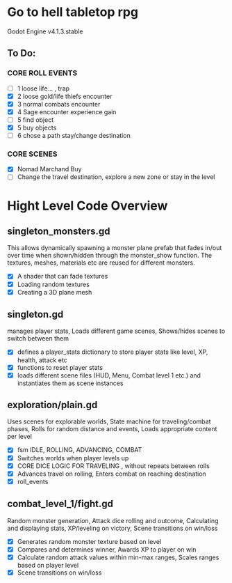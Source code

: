 # Go to hell tabletop rpg

Godot Engine v4.1.3.stable

## To Do:

### CORE ROLL EVENTS

- [ ] 1 loose life... , trap
- [x] 2 loose gold/life thiefs encounter
- [x] 3 normal combats encounter
- [x] 4 Sage encounter experience gain
- [ ] 5 find object
- [x] 5 buy objects
- [ ] 6 chose a path stay/change destination

### CORE SCENES

- [x] Nomad Marchand Buy
- [ ] Change the travel destination, explore a new zone or stay in the level

# Hight Level Code Overview

## singleton_monsters.gd
This allows dynamically spawning a monster plane prefab that fades in/out over time when shown/hidden through the monster_show function. The textures, meshes, materials etc are reused for different monsters.

- [x] A shader that can fade textures
- [x] Loading random textures
- [x] Creating a 3D plane mesh

## singleton.gd
manages player stats, Loads different game scenes, Shows/hides scenes to switch between them

- [x] defines a player_stats dictionary to store player stats like level, XP, health, attack etc
- [x] functions to reset player stats
- [x] loads different scene files (HUD, Menu, Combat level 1 etc.) and instantiates them as scene instances

## exploration/plain.gd
Uses scenes for explorable worlds, State machine for traveling/combat phases, Rolls for random distance and events, Loads appropriate content per level

- [x] fsm IDLE, ROLLING, ADVANCING, COMBAT
- [x] Switches worlds when player levels up
- [x] CORE DICE LOGIC FOR TRAVELING , without repeats between rolls
- [x] Advances travel on rolling, Enters combat on reaching destination
- [x] roll_events

## combat_level_1/fight.gd
Random monster generation, Attack dice rolling and outcome, Calculating and displaying stats, XP/leveling on victory, Scene transitions on win/loss

- [x] Generates random monster texture based on level
- [x] Compares and determines winner, Awards XP to player on win
- [x] Calculate random attack values within min-max ranges, Scales ranges based on player level
- [x] Scene transitions on win/loss
